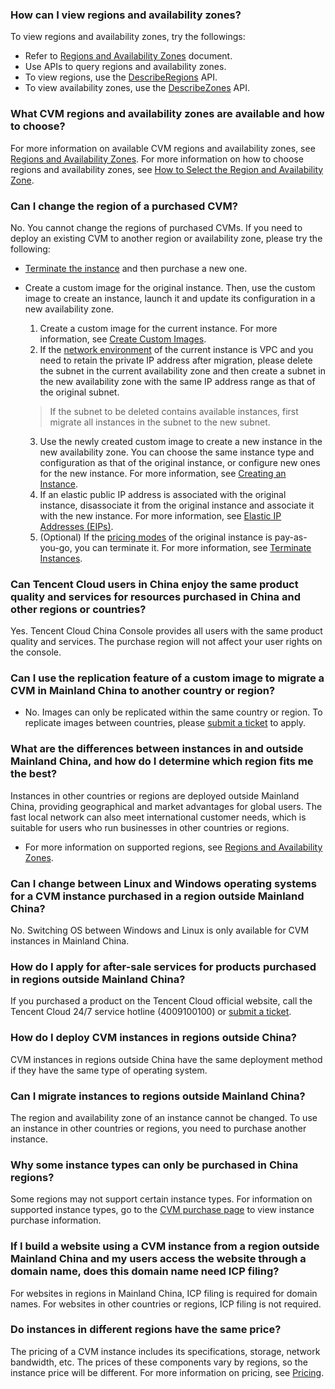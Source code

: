 ### How can I view regions and availability zones?

To view regions and availability zones, try the followings:
- Refer to [Regions and Availability Zones](https://intl.cloud.tencent.com/document/product/213/6091) document.
- Use APIs to query regions and availability zones.
 - To view regions, use the [DescribeRegions](https://intl.cloud.tencent.com/document/product/213/15708) API.
 - To view availability zones, use the [DescribeZones](https://intl.cloud.tencent.com/document/product/213/35071) API.


### What CVM regions and availability zones are available and how to choose?

For more information on available CVM regions and availability zones, see [Regions and Availability Zones](http://intl.cloud.tencent.com/document/product/213/6091).
For more information on how to choose regions and availability zones, see [How to Select the Region and Availability Zone](https://intl.cloud.tencent.com/document/product/213/6091#.E5.A6.82.E4.BD.95.E9.80.89.E6.8B.A9.E5.9C.B0.E5.9F.9F.E5.92.8C.E5.8F.AF.E7.94.A8.E5.8C.BA).


### Can I change the region of a purchased CVM?

No. You cannot change the regions of purchased CVMs. If you need to deploy an existing CVM to another region or availability zone, please try the following:
- [Terminate the instance](https://intl.cloud.tencent.com/document/product/213/4930) and then purchase a new one.

- Create a custom image for the original instance. Then, use the custom image to create an instance, launch it and update its configuration in a new availability zone.
  1. Create a custom image for the current instance. For more information, see [Create Custom Images](https://intl.cloud.tencent.com/document/product/213/4942).
  2. If the [network environment](https://intl.cloud.tencent.com/document/product/213/5227) of the current instance is VPC and you need to retain the private IP address after migration, please delete the subnet in the current availability zone and then create a subnet in the new availability zone with the same IP address range as that of the original subnet.
  > If the subnet to be deleted contains available instances, first migrate all instances in the subnet to the new subnet.
  >
  3. Use the newly created custom image to create a new instance in the new availability zone.
  You can choose the same instance type and configuration as that of the original instance, or configure new ones for the new instance. For more information, see [Creating an Instance](https://intl.cloud.tencent.com/document/product/213/4855).
  4. If an elastic public IP address is associated with the original instance, disassociate it from the original instance and associate it with the new instance. For more information, see [Elastic IP Addresses (EIPs)](https://intl.cloud.tencent.com/document/product/213/5733).
  5. (Optional) If the [pricing modes](https://intl.cloud.tencent.com/document/product/213/2180) of the original instance is pay-as-you-go, you can terminate it. For more information, see [Terminate Instances](https://intl.cloud.tencent.com/document/product/213/4930).

### Can Tencent Cloud users in China enjoy the same product quality and services for resources purchased in China and other regions or countries?
Yes. Tencent Cloud China Console provides all users with the same product quality and services. The purchase region will not affect your user rights on the console.

### Can I use the replication feature of a custom image to migrate a CVM in Mainland China to another country or region?
- No. Images can only be replicated within the same country or region. To replicate images between countries, please [submit a ticket](https://console.cloud.tencent.com/workorder/category?level1_id=6&level2_id=7&source=0&data_title=%E4%BA%91%E6%9C%8D%E5%8A%A1%E5%99%A8CVM&step=1) to apply.

### What are the differences between instances in and outside Mainland China, and how do I determine which region fits me the best?
Instances in other countries or regions are deployed outside Mainland China, providing geographical and market advantages for global users. The fast local network can also meet international customer needs, which is suitable for users who run businesses in other countries or regions.

- For more information on supported regions, see [Regions and Availability Zones](https://intl.cloud.tencent.com/document/product/213/6091).

### Can I change between Linux and Windows operating systems for a CVM instance purchased in a region outside Mainland China?
No. Switching OS between Windows and Linux is only available for CVM instances in Mainland China.

### How do I apply for after-sale services for products purchased in regions outside Mainland China?
If you purchased a product on the Tencent Cloud official website, call the Tencent Cloud 24/7 service hotline (4009100100) or [submit a ticket](https://console.cloud.tencent.com/workorder/category).

### How do I deploy CVM instances in regions outside China?
CVM instances in regions outside China have the same deployment method if they have the same type of operating system.

### Can I migrate instances to regions outside Mainland China?
The region and availability zone of an instance cannot be changed. To use an instance in other countries or regions, you need to purchase another instance.

### Why some instance types can only be purchased in China regions?
Some regions may not support certain instance types. For information on supported instance types, go to the [CVM purchase page](http://manage.qcloud.com/shoppingcart/shop.php?tab=cvm&_ga=1.78908498.770173325.1571651505) to view instance purchase information.

### If I build a website using a CVM instance from a region outside Mainland China and my users access the website through a domain name, does this domain name need ICP filing?
For websites in regions in Mainland China, ICP filing is required for domain names. For websites in other countries or regions, ICP filing is not required. 

### Do instances in different regions have the same price?
The pricing of a CVM instance includes its specifications, storage, network bandwidth, etc. The prices of these components vary by regions, so the instance price will be different.
For more information on pricing, see [Pricing](https://buy.cloud.tencent.com/price/cvm/calculator).
